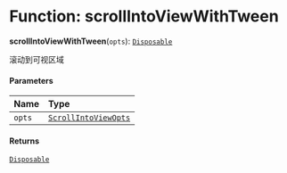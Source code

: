 # Function: scrollIntoViewWithTween

**scrollIntoViewWithTween**(`opts`): [`Disposable`](/en/auto-docs/playground-react/interfaces/Disposable-1.md)

滚动到可视区域

#### Parameters

| Name | Type |
| :------ | :------ |
| `opts` | [`ScrollIntoViewOpts`](/en/auto-docs/playground-react/interfaces/ScrollIntoViewOpts.md) |

#### Returns

[`Disposable`](/en/auto-docs/playground-react/interfaces/Disposable-1.md)
